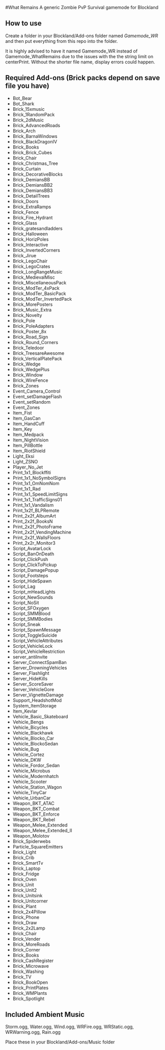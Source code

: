 #What Remains
A generic Zombie PvP Survival gamemode for Blockland

## How to use
Create a folder in your Blockland/Add-ons folder named *Gamemode_WR* and then put everything from this repo into the folder.

It is highly advised to have it named Gamemode_WR instead of Gamemode_WhatRemains due to the issues with the the string limit on centerPrint.
Without the shorter file name, display errors could happen.

## Required Add-ons (Brick packs depend on save file you have)
* Bot_Bear 
* Bot_Shark 
* Brick_15xmusic 
* Brick_1RandomPack 
* Brick_2dMusic 
* Brick_AdvancedRoads 
* Brick_Arch 
* Brick_BarnaWindows 
* Brick_BlackDragonIV 
* Brick_Books 
* Brick_Brick_Cubes 
* Brick_Chair 
* Brick_Christmas_Tree 
* Brick_Curtain 
* Brick_DecorativeBlocks 
* Brick_DemiansBB 
* Brick_DemiansBB2 
* Brick_DemiansBB3 
* Brick_DetailTrees 
* Brick_Doors 
* Brick_ExtraRamps 
* Brick_Fence 
* Brick_Fire_Hydrant 
* Brick_Glass 
* Brick_gratesandladders 
* Brick_Halloween 
* Brick_HorizPoles 
* Brick_Interactive 
* Brick_InvertedCorners 
* Brick_Jirue 
* Brick_LegoChair 
* Brick_LegoCrates 
* Brick_LongRangeMusic 
* Brick_MedievalMisc 
* Brick_MiscellaneousPack 
* Brick_ModTer_4xPack 
* Brick_ModTer_BasicPack 
* Brick_ModTer_InvertedPack 
* Brick_MorePosters 
* Brick_Music_Extra 
* Brick_Novelty 
* Brick_Pole 
* Brick_PoleAdapters 
* Brick_Poster_8x 
* Brick_Road_Sign 
* Brick_Round_Corners 
* Brick_Teledoor 
* Brick_TreesareAwesome 
* Brick_VerticalPlatePack 
* Brick_Wedge 
* Brick_WedgePlus 
* Brick_Window 
* Brick_WireFence 
* Brick_Zones 
* Event_Camera_Control 
* Event_setDamageFlash
* Event_setRandom 
* Event_Zones
* Item_Fist 
* Item_GasCan 
* Item_HandCuff 
* Item_Key 
* Item_Medpack 
* Item_NightVision 
* Item_PillBottle 
* Item_RiotShield 
* Light_Eksi 
* Light_ZSNO 
* Player_No_Jet 
* Print_1x1_Blockffiti 
* Print_1x1_NoSymbolSigns 
* Print_1x1_OmNomNom 
* Print_1x1_Rad 
* Print_1x1_SpeedLimitSigns 
* Print_1x1_TrafficSigns01 
* Print_1x1_Vandalism 
* Print_1x2f_BLPRemote 
* Print_2x2f_AlbumArt 
* Print_2x2f_BooksN 
* Print_2x2f_PhotoFrame 
* Print_2x2f_VendingMachine 
* Print_2x2f_WallsFloors 
* Print_2x2r_Monitor3 
* Script_AvatarLock 
* Script_BanOnDeath 
* Script_ClickPush 
* Script_ClickToPickup 
* Script_DamagePopup 
* Script_Footsteps 
* Script_HideSpawn 
* Script_Lag 
* Script_mHeadLights 
* Script_NewSounds 
* Script_NoSit 
* Script_SFOxygen 
* Script_SMMBlood 
* Script_SMMBodies 
* Script_Sneak 
* Script_SpawnMessage 
* Script_ToggleSuicide 
* Script_VehicleAttributes 
* Script_VehicleLock 
* Script_VehicleRestriction 
* server_antiInvite 
* Server_ConnectSpamBan 
* Server_DrowningVehicles 
* Server_Flashlight 
* Server_HideKills 
* Server_ScoreSaver 
* Server_VehicleGore 
* Server_VignetteDamage 
* Support_HeadshotMod
* System_ItemStorage
* Item_Kevlar
* Vehicle_Basic_Skateboard 
* Vehicle_Bengs 
* Vehicle_Bicycles 
* Vehicle_Blackhawk 
* Vehicle_Blocko_Car 
* Vehicle_BlockoSedan 
* Vehicle_Bug 
* Vehicle_Cortez 
* Vehicle_DKW 
* Vehicle_Fordor_Sedan 
* Vehicle_Microbus 
* Vehicle_Modernhatch 
* Vehicle_Scooter 
* Vehicle_Station_Wagon 
* Vehicle_TinyCar 
* Vehicle_UrbanCar
* Weapon_BKT_ATAC
* Weapon_BKT_Combat 
* Weapon_BKT_Enforce 
* Weapon_BKT_Rebel 
* Weapon_Melee_Extended 
* Weapon_Melee_Extended_II 
* Weapon_Molotov 
* Brick_Spiderwebs
* Particle_SquareEmitters
* Brick_Light
* Brick_Crib
* Brick_SmartTv
* Brick_Laptop
* Brick_Fridge
* Brick_Oven
* Brick_Unit
* Brick_Unit2
* Brick_Unitsink
* Brick_Unitcorner
* Brick_Plant
* Brick_2x4Pillow
* Brick_Phone
* Brick_Draw
* Brick_2x2Lamp
* Brick_Chair
* Brick_Vender
* Brick_MoreRoads
* Brick_Corner
* Brick_Books
* Brick_CashRegister
* Brick_Microwave
* Brick_Washing
* Brick_TV
* Brick_BookOpen
* Brick_PrintPlates
* Brick_WMPlants
* Brick_Spotlight

## Included Ambient Music
Storm.ogg, Water.ogg, Wind.ogg, WRFire.ogg, WRStatic.ogg, WRWarning.ogg, Rain.ogg

Place these in your Blockland/Add-ons/Music folder